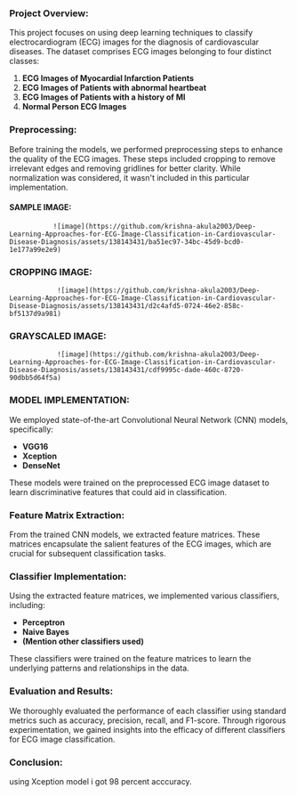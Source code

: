
### Project Overview:
This project focuses on using deep learning techniques to classify electrocardiogram (ECG) images for the diagnosis of cardiovascular diseases. The dataset comprises ECG images belonging to four distinct classes:

1. **ECG Images of Myocardial Infarction Patients**
2. **ECG Images of Patients with abnormal heartbeat**
3. **ECG Images of Patients with a history of MI**
4. **Normal Person ECG Images**

### Preprocessing:
Before training the models, we performed preprocessing steps to enhance the quality of the ECG images. These steps included cropping to remove irrelevant edges and removing gridlines for better clarity. While normalization was considered, it wasn't included in this particular implementation.

#### SAMPLE IMAGE:

               ![image](https://github.com/krishna-akula2003/Deep-Learning-Approaches-for-ECG-Image-Classification-in-Cardiovascular-Disease-Diagnosis/assets/138143431/ba51ec97-34bc-45d9-bcd0-1e177a99e2e9)

### CROPPING IMAGE:

                ![image](https://github.com/krishna-akula2003/Deep-Learning-Approaches-for-ECG-Image-Classification-in-Cardiovascular-Disease-Diagnosis/assets/138143431/d2c4afd5-0724-46e2-858c-bf5137d9a981)

### GRAYSCALED IMAGE:

                ![image](https://github.com/krishna-akula2003/Deep-Learning-Approaches-for-ECG-Image-Classification-in-Cardiovascular-Disease-Diagnosis/assets/138143431/cdf9995c-dade-460c-8720-90dbb5d64f5a) 

### MODEL IMPLEMENTATION:

We employed state-of-the-art Convolutional Neural Network (CNN) models, specifically:
- **VGG16**
- **Xception**
- **DenseNet**

These models were trained on the preprocessed ECG image dataset to learn discriminative features that could aid in classification.

### Feature Matrix Extraction:
From the trained CNN models, we extracted feature matrices. These matrices encapsulate the salient features of the ECG images, which are crucial for subsequent classification tasks.

### Classifier Implementation:
Using the extracted feature matrices, we implemented various classifiers, including:
- **Perceptron**
- **Naive Bayes**
- **(Mention other classifiers used)**

These classifiers were trained on the feature matrices to learn the underlying patterns and relationships in the data.

### Evaluation and Results:
We thoroughly evaluated the performance of each classifier using standard metrics such as accuracy, precision, recall, and F1-score. Through rigorous experimentation, we gained insights into the efficacy of different classifiers for ECG image classification.

### Conclusion:
 using Xception model i got 98 percent acccuracy.
